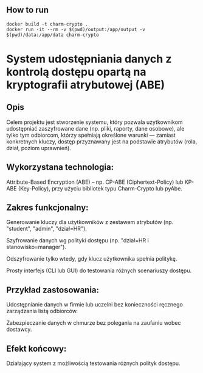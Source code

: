 ## How to run

```
docker build -t charm-crypto .
docker run -it --rm -v $(pwd)/output:/app/output -v $(pwd)/data:/app/data charm-crypto
```

# System udostępniania danych z kontrolą dostępu opartą na kryptografii atrybutowej (ABE)

## Opis 
Celem projektu jest stworzenie systemu, który pozwala użytkownikom udostępniać zaszyfrowane dane (np. pliki, raporty, dane osobowe), ale tylko tym odbiorcom, którzy spełniają określone warunki — zamiast konkretnych kluczy, dostęp przyznawany jest na podstawie atrybutów (rola, dział, poziom uprawnień). 

## Wykorzystana technologia: 
Attribute-Based Encryption (ABE) – np. CP-ABE (Ciphertext-Policy) lub KP-ABE (Key-Policy), przy użyciu bibliotek typu Charm-Crypto lub pyAbe. 

## Zakres funkcjonalny: 

Generowanie kluczy dla użytkowników z zestawem atrybutów (np. "student", "admin", "dział=HR"). 

Szyfrowanie danych wg polityki dostępu (np. "dział=HR i stanowisko=manager"). 

Odszyfrowanie tylko wtedy, gdy klucz użytkownika spełnia politykę. 

Prosty interfejs (CLI lub GUI) do testowania różnych scenariuszy dostępu. 

## Przykład zastosowania: 

Udostępnianie danych w firmie lub uczelni bez konieczności ręcznego zarządzania listą odbiorców. 

Zabezpieczanie danych w chmurze bez polegania na zaufaniu wobec dostawcy. 

## Efekt końcowy: 

Działający system z możliwością testowania różnych polityk dostępu. 
